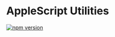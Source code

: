 # AppleScript Utilities

[![npm version](https://badge.fury.io/js/applescript-utils.svg)](https://badge.fury.io/js/applescript-utils)
